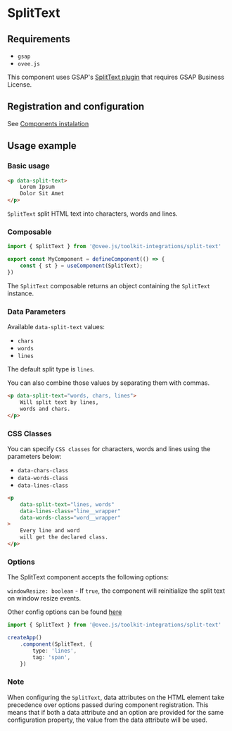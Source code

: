 # SplitText

## Requirements
 - `gsap`
 - `ovee.js`

This component uses GSAP's [SplitText plugin](https://greensock.com/docs/v3/Plugins/SplitText) that requires GSAP Business License.

## Registration and configuration

See [Components instalation](/docs/registration.md)

## Usage example

### Basic usage

```html
<p data-split-text>
	Lorem Ipsum
	Dolor Sit Amet
</p>
```

`SplitText` split HTML text into characters, words and lines.

### Composable

```ts
import { SplitText } from '@ovee.js/toolkit-integrations/split-text'

export const MyComponent = defineComponent(() => {
	const { st } = useComponent(SplitText);
})
```

The `SplitText` composable returns an object containing the `SplitText` instance.

### Data Parameters

Available `data-split-text` values:
- `chars`
- `words`
- `lines`

The default split type is `lines`.

You can also combine those values by separating them with commas.

```html
<p data-split-text="words, chars, lines">
	Will split text by lines,
	words and chars.
</p>
```

### CSS Classes

You can specify `CSS classes` for characters, words and lines using the parameters below:
- `data-chars-class`
- `data-words-class`
- `data-lines-class`

```html
<p
	data-split-text="lines, words"
	data-lines-class="line__wrapper"
	data-words-class="word__wrapper"
>
	Every line and word
	will get the declared class.
</p>
```

### Options

The SplitText component accepts the following options:

`windowResize: boolean` - If `true`, the component will reinitialize the split text on window resize events.

Other config options can be found [here](https://gsap.com/docs/v3/Plugins/SplitText/#special-properties)

```ts
import { SplitText } from '@ovee.js/toolkit-integrations/split-text'

createApp()
    .component(SplitText, {
		type: 'lines',
		tag: 'span',
	})
```

### Note

When configuring the `SplitText`, data attributes on the HTML element take precedence over options passed during component registration. This means that if both a data attribute and an option are provided for the same configuration property, the value from the data attribute will be used.